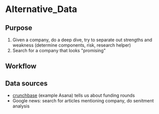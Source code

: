 # Alternative_Data

## Purpose

1. Given a company, do a deep dive, try to separate out strengths and weakness (determine components, risk, research helper)
2. Search for a company that looks "promising"

## Workflow

## Data sources

- [crunchbase](https://www.crunchbase.com/organization/asana/signals_and_news) (example Asana) tells us about funding rounds
- Google news: search for articles mentioning company, do senitment analysis
